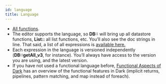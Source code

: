 ```yaml
---
id: language
title: Language
---
```


- [All functions](https://ops-documentation.builtwithdark.com/?pretty=1).
- The editor supports the language, so **DB::** will bring up all datastore functions, **List::** all list functions, etc. You’ll also see the doc strings in line. That said, a list of all expressions is [available here.](https://ops-documentation.builtwithdark.com/?pretty=1)
- Each expression in the language is versioned independently (**DB::getAll_v3**, for instance). You’ll always have access to the version you are using, and the latest version.
- If you have not used a functional language before, [Functional Aspects of Dark](functional-aspects.md) has an overview of the functional features in Dark (implicit returns, pipelines, pattern matching, and map instead of foreach).


